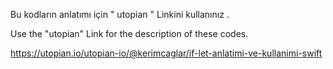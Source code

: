 Bu kodların anlatımı için " utopian " Linkini kullanınız .

Use the "utopian" Link for the description of these codes.

https://utopian.io/utopian-io/@kerimcaglar/if-let-anlatimi-ve-kullanimi-swift
